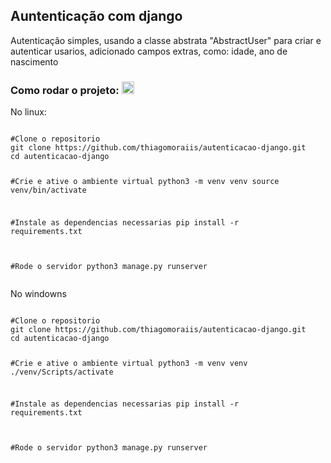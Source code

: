 <h2>Auntenticação com django</h2>
<p>Autenticação simples, usando a classe abstrata "AbstractUser" para criar e autenticar usarios, adicionado campos extras, como: idade, ano de nascimento</p>
<h3>
Como rodar o projeto:
<g-emoji class="g-emoji" fallback-src="https://github.githubassets.com/images/icons/emoji/unicode/1f973.png">
<img class="emoji" height="20" width="20" src="https://github.githubassets.com/images/icons/emoji/unicode/1f973.png">    
</g-emoji>
</h3>

<p>No linux:</p>

<div class="snippet-clipboard-content notranslate position-relative overflow-auto">
<pre class="notranslate">
<code>
#Clone o repositorio
git clone https://github.com/thiagomoraiis/autenticacao-django.git
cd autenticacao-django


#Crie e ative o ambiente virtual
python3 -m venv venv
source venv/bin/activate

#Instale as dependencias necessarias
pip install -r requirements.txt

#Rode o servidor
python3 manage.py runserver
</code>
</pre>
</div>

<p>No windowns</p>

<div class="snippet-clipboard-content notranslate position-relative overflow-auto">
<pre class="notranslate">
<code>
#Clone o repositorio
git clone https://github.com/thiagomoraiis/autenticacao-django.git
cd autenticacao-django


#Crie e ative o ambiente virtual
python3 -m venv venv
./venv/Scripts/activate

#Instale as dependencias necessarias
pip install -r requirements.txt

#Rode o servidor
python3 manage.py runserver
</code>
</pre>
</div>
